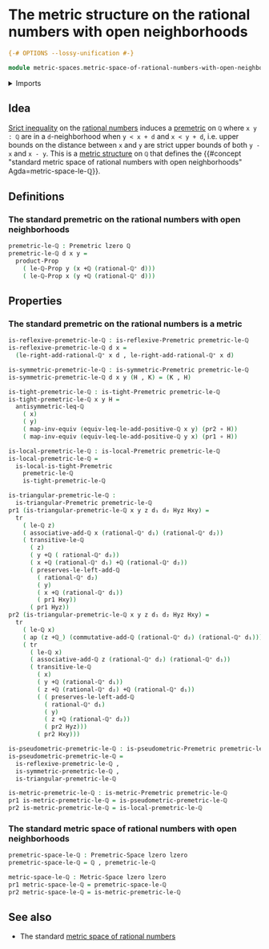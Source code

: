 # The metric structure on the rational numbers with open neighborhoods

```agda
{-# OPTIONS --lossy-unification #-}

module metric-spaces.metric-space-of-rational-numbers-with-open-neighborhoods where
```

<details><summary>Imports</summary>

```agda
open import elementary-number-theory.addition-rational-numbers
open import elementary-number-theory.difference-rational-numbers
open import elementary-number-theory.inequality-rational-numbers
open import elementary-number-theory.positive-rational-numbers
open import elementary-number-theory.rational-numbers
open import elementary-number-theory.strict-inequality-rational-numbers

open import foundation.action-on-identifications-functions
open import foundation.cartesian-product-types
open import foundation.dependent-pair-types
open import foundation.empty-types
open import foundation.equivalences
open import foundation.function-types
open import foundation.identity-types
open import foundation.propositions
open import foundation.transport-along-identifications
open import foundation.universe-levels

open import metric-spaces.extensional-premetric-structures
open import metric-spaces.metric-spaces
open import metric-spaces.metric-structures
open import metric-spaces.monotonic-premetric-structures
open import metric-spaces.premetric-spaces
open import metric-spaces.premetric-structures
open import metric-spaces.pseudometric-structures
open import metric-spaces.reflexive-premetric-structures
open import metric-spaces.symmetric-premetric-structures
open import metric-spaces.triangular-premetric-structures
```

</details>

## Idea

[Srict inequality](elementary-number-theory.strict-inequality-rational-numbers.md)
on the [rational numbers](elementary-number-theory.rational-numbers.md) induces
a [premetric](metric-spaces.premetric-structures.md) on `ℚ` where `x y : ℚ` are
in a `d`-neighborhood when `y < x + d` and `x < y + d`, i.e. upper bounds on the
distance between `x` and `y` are strict upper bounds of both `y - x` and
`x - y`. This is a [metric structure](metric-spaces.metric-structures.md) on `ℚ`
that defines the
{{#concept "standard metric space of rational numbers with open neighborhoods" Agda=metric-space-le-ℚ}}.

## Definitions

### The standard premetric on the rational numbers with open neighborhoods

```agda
premetric-le-ℚ : Premetric lzero ℚ
premetric-le-ℚ d x y =
  product-Prop
    ( le-ℚ-Prop y (x +ℚ (rational-ℚ⁺ d)))
    ( le-ℚ-Prop x (y +ℚ (rational-ℚ⁺ d)))
```

## Properties

### The standard premetric on the rational numbers is a metric

```agda
is-reflexive-premetric-le-ℚ : is-reflexive-Premetric premetric-le-ℚ
is-reflexive-premetric-le-ℚ d x =
  (le-right-add-rational-ℚ⁺ x d , le-right-add-rational-ℚ⁺ x d)

is-symmetric-premetric-le-ℚ : is-symmetric-Premetric premetric-le-ℚ
is-symmetric-premetric-le-ℚ d x y (H , K) = (K , H)

is-tight-premetric-le-ℚ : is-tight-Premetric premetric-le-ℚ
is-tight-premetric-le-ℚ x y H =
  antisymmetric-leq-ℚ
    ( x)
    ( y)
    ( map-inv-equiv (equiv-leq-le-add-positive-ℚ x y) (pr2 ∘ H))
    ( map-inv-equiv (equiv-leq-le-add-positive-ℚ y x) (pr1 ∘ H))

is-local-premetric-le-ℚ : is-local-Premetric premetric-le-ℚ
is-local-premetric-le-ℚ =
  is-local-is-tight-Premetric
    premetric-le-ℚ
    is-tight-premetric-le-ℚ

is-triangular-premetric-le-ℚ :
  is-triangular-Premetric premetric-le-ℚ
pr1 (is-triangular-premetric-le-ℚ x y z d₁ d₂ Hyz Hxy) =
  tr
    ( le-ℚ z)
    ( associative-add-ℚ x (rational-ℚ⁺ d₁) (rational-ℚ⁺ d₂))
    ( transitive-le-ℚ
      ( z)
      ( y +ℚ ( rational-ℚ⁺ d₂))
      ( x +ℚ (rational-ℚ⁺ d₁) +ℚ (rational-ℚ⁺ d₂))
      ( preserves-le-left-add-ℚ
        ( rational-ℚ⁺ d₂)
        ( y)
        ( x +ℚ (rational-ℚ⁺ d₁))
        ( pr1 Hxy))
      ( pr1 Hyz))
pr2 (is-triangular-premetric-le-ℚ x y z d₁ d₂ Hyz Hxy) =
  tr
    ( le-ℚ x)
    ( ap (z +ℚ_) (commutative-add-ℚ (rational-ℚ⁺ d₂) (rational-ℚ⁺ d₁)))
    ( tr
      ( le-ℚ x)
      ( associative-add-ℚ z (rational-ℚ⁺ d₂) (rational-ℚ⁺ d₁))
      ( transitive-le-ℚ
        ( x)
        ( y +ℚ (rational-ℚ⁺ d₁))
        ( z +ℚ (rational-ℚ⁺ d₂) +ℚ (rational-ℚ⁺ d₁))
        ( ( preserves-le-left-add-ℚ
          ( rational-ℚ⁺ d₁)
          ( y)
          ( z +ℚ (rational-ℚ⁺ d₂))
          ( pr2 Hyz)))
        ( pr2 Hxy)))

is-pseudometric-premetric-le-ℚ : is-pseudometric-Premetric premetric-le-ℚ
is-pseudometric-premetric-le-ℚ =
  is-reflexive-premetric-le-ℚ ,
  is-symmetric-premetric-le-ℚ ,
  is-triangular-premetric-le-ℚ

is-metric-premetric-le-ℚ : is-metric-Premetric premetric-le-ℚ
pr1 is-metric-premetric-le-ℚ = is-pseudometric-premetric-le-ℚ
pr2 is-metric-premetric-le-ℚ = is-local-premetric-le-ℚ
```

### The standard metric space of rational numbers with open neighborhoods

```agda
premetric-space-le-ℚ : Premetric-Space lzero lzero
premetric-space-le-ℚ = ℚ , premetric-le-ℚ

metric-space-le-ℚ : Metric-Space lzero lzero
pr1 metric-space-le-ℚ = premetric-space-le-ℚ
pr2 metric-space-le-ℚ = is-metric-premetric-le-ℚ
```

## See also

- The standard
  [metric space of rational numbers](metric-spaces.metric-space-of-rational-numbers.md)
